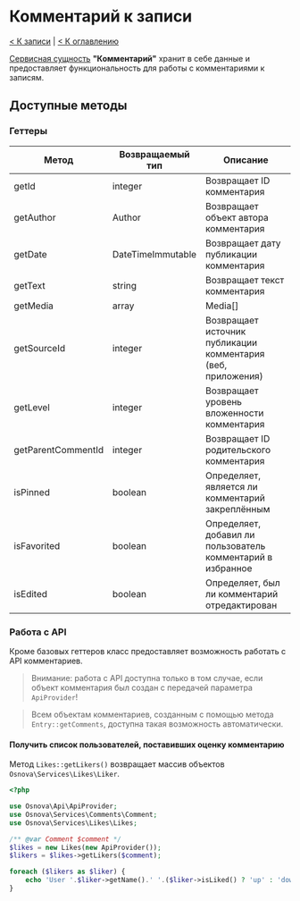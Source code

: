 # Комментарий к записи

[< К записи](entry.md) | [< К оглавлению](readme.md)

[Сервисная сущность](entities.md) **"Комментарий"** хранит в себе данные и 
предоставляет функциональность для работы с комментариями к записям.

## Доступные методы

### Геттеры

| Метод              | Возвращаемый тип  | Описание                                                     |
|--------------------|-------------------|--------------------------------------------------------------|
| getId              | integer           | Возвращает ID комментария                                    |
| getAuthor          | Author            | Возвращает объект автора комментария                         |
| getDate            | DateTimeImmutable | Возвращает дату публикации комментария                       |
| getText            | string            | Возвращает текст комментария                                 |
| getMedia           | array|Media[]     | Возвращает массив [медиа-элементов](media) комментария       |
| getSourceId        | integer           | Возвращает источник публикации комментария (веб, приложения) |
| getLevel           | integer           | Возвращает уровень вложенности комментария                   |
| getParentCommentId | integer           | Возвращает ID родительского комментария                      |
| isPinned           | boolean           | Определяет, является ли комментарий закреплённым             |
| isFavorited        | boolean           | Определяет, добавил ли пользователь комментарий в избранное  |
| isEdited           | boolean           | Определяет, был ли комментарий отредактирован                |

### Работа с API

Кроме базовых геттеров класс предоставляет возможность работать с API комментариев.

> Внимание: работа с API доступна только в том случае, если объект комментария
> был создан с передачей параметра `ApiProvider`!

> Всем объектам комментариев, созданным с помощью метода `Entry::getComments`,
> доступна такая возможность автоматически.

#### Получить список пользователей, поставивших оценку комментарию

Метод `Likes::getLikers()` возвращает массив объектов `Osnova\Services\Likes\Liker`.

```php
<?php

use Osnova\Api\ApiProvider;
use Osnova\Services\Comments\Comment;
use Osnova\Services\Likes\Likes;

/** @var Comment $comment */
$likes = new Likes(new ApiProvider());
$likers = $likes->getLikers($comment);

foreach ($likers as $liker) {
    echo 'User '.$liker->getName().' '.($liker->isLiked() ? 'up' : 'down').'voted'."\n";
}
```
